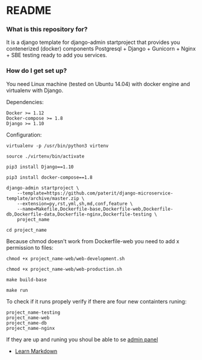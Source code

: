 # README #

### What is this repository for? ###

It is a django template for django-admin startproject that provides you contenerized (docker) components Postgresql + Django + Gunicorn + Nginx + SBE testing ready to add you services.

### How do I get set up? ###

You need Linux machine (tested on Ubuntu 14.04) with docker engine and virtualenv with Django.

Dependencies:

	Docker >= 1.12
	Docker-compose >= 1.8
	Django >= 1.10

Configuration:

	virtualenv -p /usr/bin/python3 virtenv

	source ./virtenv/bin/activate

	pip3 install Django==1.10

	pip3 install docker-compose==1.8

	django-admin startproject \
		--template=https://github.com/paterit/django-microservice-template/archive/master.zip \
		--extension=py,rst,yml,sh,md,conf,feature \
		--name=Makefile,Dockerfile-base,Dockerfile-web,Dockerfile-db,Dockerfile-data,Dockerfile-nginx,Dockerfile-testing \
		project_name

	cd project_name

Because chmod doesn't work from Dockerfile-web you need to add x permission to files:

	chmod +x project_name-web/web-development.sh

	chmod +x project_name-web/web-production.sh

	make build-base

	make run

To check if it runs propely verify if there are four new containters runing:

	project_name-testing
	project_name-web
	project_name-db
	project_name-nginx

If they are up and runing you shoul be able to se [admin panel](http://127.0.0.1/admin)

* [Learn Markdown](https://bitbucket.org/tutorials/markdowndemo)